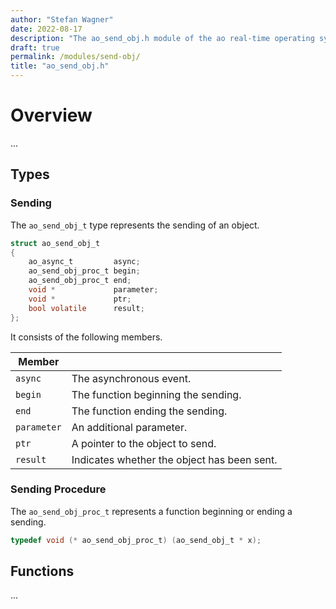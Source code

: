 ```yaml
---
author: "Stefan Wagner"
date: 2022-08-17
description: "The ao_send_obj.h module of the ao real-time operating system."
draft: true
permalink: /modules/send-obj/
title: "ao_send_obj.h"
---
```


# Overview

...

## Types

### Sending

The `ao_send_obj_t` type represents the sending of an object.

```c
struct ao_send_obj_t
{
    ao_async_t         async;
    ao_send_obj_proc_t begin;
    ao_send_obj_proc_t end;
    void *             parameter;
    void *             ptr;
    bool volatile      result;
};
```

It consists of the following members.

| Member | |
|--------|-|
| `async` | The asynchronous event. |
| `begin` | The function beginning the sending. |
| `end` | The function ending the sending. |
| `parameter` | An additional parameter. |
| `ptr` | A pointer to the object to send. |
| `result` | Indicates whether the object has been sent. |

### Sending Procedure

The `ao_send_obj_proc_t` represents a function beginning or ending a sending.

```c
typedef void (* ao_send_obj_proc_t) (ao_send_obj_t * x);
```

## Functions

...

